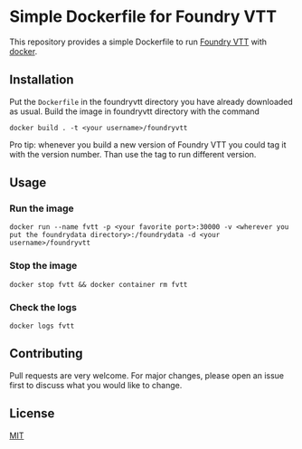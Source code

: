 # Simple Dockerfile for Foundry VTT

This repository provides a simple Dockerfile to run [Foundry VTT](https://foundryvtt.com/) with [docker](https://www.docker.com/).

## Installation

Put the `Dockerfile` in the foundryvtt directory you have already downloaded as usual.
Build the image in foundryvtt directory with the command
```shell script
docker build . -t <your username>/foundryvtt
```

Pro tip: whenever you build a new version of Foundry VTT you could tag it with the version number. Than use the tag to run different version.

## Usage

### Run the image

```shell script
docker run --name fvtt -p <your favorite port>:30000 -v <wherever you put the foundrydata directory>:/foundrydata -d <your username>/foundryvtt
```

### Stop the image

```shell script
docker stop fvtt && docker container rm fvtt
```

### Check the logs

```shell script
docker logs fvtt
```

## Contributing
Pull requests are very welcome. For major changes, please open an issue first to discuss what you would like to change.

## License
[MIT](https://choosealicense.com/licenses/mit/)